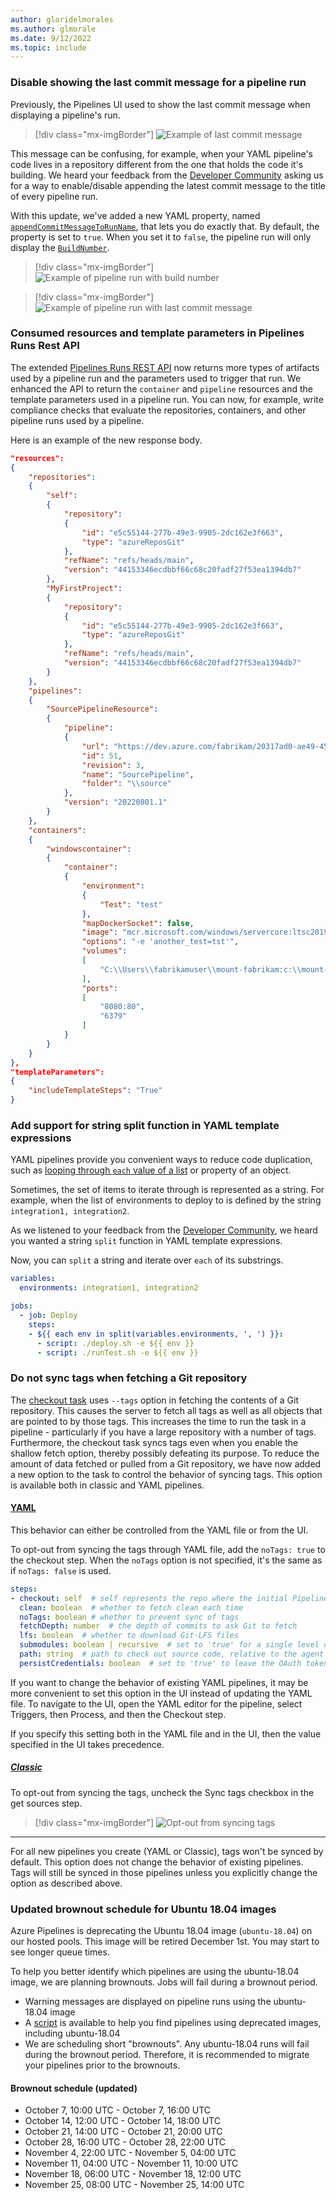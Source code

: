 ```yaml
---
author: gloridelmorales
ms.author: glmorale
ms.date: 9/12/2022
ms.topic: include
---
```


### Disable showing the last commit message for a pipeline run

Previously, the Pipelines UI used to show the last commit message when displaying a pipeline's run.

> [!div class="mx-imgBorder"]
> ![Example of last commit message](../../media/209-pipelines-01.png)

This message can be confusing, for example, when your YAML pipeline's code lives in a repository different from the one that holds the code it's building. We heard your feedback from the [Developer Community](https://developercommunity.visualstudio.com/content/idea/1030999/enabledisable-appending-the-to-the-title-of-every.html) asking us for a way to enable/disable appending the latest commit message to the title of every pipeline run. 

With this update, we've added a new YAML property, named [`appendCommitMessageToRunName`](https://learn.microsoft.com/azure/devops/pipelines/yaml-schema/pipeline?view=azure-pipelines#pipeline-stages), that lets you do exactly that. By default, the property is set to `true`. When you set it to `false`, the pipeline run will only display the [`BuildNumber`](https://learn.microsoft.com/azure/devops/pipelines/process/run-number?view=azure-devops&tabs=yaml).

> [!div class="mx-imgBorder"]
> ![Example of pipeline run with build number](../../media/209-pipelines-02.png)

> [!div class="mx-imgBorder"]
> ![Example of pipeline run with last commit message](../../media/209-pipelines-03.png)

### Consumed resources and template parameters in Pipelines Runs Rest API

The extended [Pipelines Runs REST API](https://learn.microsoft.com/rest/api/azure/devops/pipelines/runs/get?view=azure-devops-rest-7.1) now returns more types of artifacts used by a pipeline run and the parameters used to trigger that run. We enhanced the API to return the `container` and `pipeline` resources and the template parameters used in a pipeline run. You can now, for example, write compliance checks that evaluate the repositories, containers, and other pipeline runs used by a pipeline.

Here is an example of the new response body.

```json
"resources":
{
    "repositories":
    {
        "self":
        {
            "repository":
            {
                "id": "e5c55144-277b-49e3-9905-2dc162e3f663",
                "type": "azureReposGit"
            },
            "refName": "refs/heads/main",
            "version": "44153346ecdbbf66c68c20fadf27f53ea1394db7"
        },
        "MyFirstProject":
        {
            "repository":
            {
                "id": "e5c55144-277b-49e3-9905-2dc162e3f663",
                "type": "azureReposGit"
            },
            "refName": "refs/heads/main",
            "version": "44153346ecdbbf66c68c20fadf27f53ea1394db7"
        }
    },
    "pipelines":
    {
        "SourcePipelineResource":
        {
            "pipeline":
            {
                "url": "https://dev.azure.com/fabrikam/20317ad0-ae49-4588-ae92-6263028b4d83/_apis/pipelines/51?revision=3",
                "id": 51,
                "revision": 3,
                "name": "SourcePipeline",
                "folder": "\\source"
            },
            "version": "20220801.1"
        }
    },
    "containers":
    {
        "windowscontainer":
        {
            "container":
            {
                "environment":
                {
                    "Test": "test"
                },
                "mapDockerSocket": false,
                "image": "mcr.microsoft.com/windows/servercore:ltsc2019",
                "options": "-e 'another_test=tst'",
                "volumes":
                [
                    "C:\\Users\\fabrikamuser\\mount-fabrikam:c:\\mount-fabrikam"
                ],
                "ports":
                [
                    "8080:80",
                    "6379"
                ]
            }
        }
    }
},
"templateParameters":
{
    "includeTemplateSteps": "True"
}
```

### Add support for string split function in YAML template expressions

YAML pipelines provide you convenient ways to reduce code duplication, such as [looping through `each` value of a list](https://learn.microsoft.com/azure/devops/pipelines/process/expressions?view=azure-devops#each-keyword) or property of an object. 

Sometimes, the set of items to iterate through is represented as a string. For example, when the list of environments to deploy to is defined by the string `integration1, integration2`.

As we listened to your feedback from the [Developer Community](https://developercommunity2.visualstudio.com/t/Add-support-for-string-split-function-in/1302414), we heard you wanted a string `split` function in YAML template expressions. 

Now, you can `split` a string and iterate over `each` of its substrings.

```yaml 
variables:
  environments: integration1, integration2

jobs:
  - job: Deploy
    steps:
    - ${{ each env in split(variables.environments, ', ') }}:
      - script: ./deploy.sh -e ${{ env }}
      - script: ./runTest.sh -e ${{ env }}
```

### Do not sync tags when fetching a Git repository

The [checkout task](https://learn.microsoft.com/azure/devops/pipelines/yaml-schema/steps-checkout?view=azure-pipelines) uses `--tags` option in fetching the contents of a Git repository. This causes the server to fetch all tags as well as all objects that are pointed to by those tags. This increases the time to run the task in a pipeline - particularly if you have a large repository with a number of tags. Furthermore, the checkout task syncs tags even when you enable the shallow fetch option, thereby possibly defeating its purpose. To reduce the amount of data fetched or pulled from a Git repository, we have now added a new option to the task to control the behavior of syncing tags. This option is available both in classic and YAML pipelines. 

#### [YAML](#tab/yaml/)

This behavior can either be controlled from the YAML file or from the UI.

To opt-out from syncing the tags through YAML file, add the `noTags: true` to the checkout step. When the `noTags` option is not specified, it's the same as if `noTags: false` is used.

```yaml 
steps:
- checkout: self  # self represents the repo where the initial Pipelines YAML file was found
  clean: boolean  # whether to fetch clean each time
  noTags: boolean # whether to prevent sync of tags
  fetchDepth: number  # the depth of commits to ask Git to fetch
  lfs: boolean  # whether to download Git-LFS files
  submodules: boolean | recursive  # set to 'true' for a single level of submodules or 'recursive' to get submodules of submodules
  path: string  # path to check out source code, relative to the agent's build directory (e.g. \_work\1)
  persistCredentials: boolean  # set to 'true' to leave the OAuth token in the Git config after the initial fetch
```

If you want to change the behavior of existing YAML pipelines, it may be more convenient to set this option in the UI instead of updating the YAML file. To navigate to the UI, open the YAML editor for the pipeline, select Triggers, then Process, and then the Checkout step.

If you specify this setting both in the YAML file and in the UI, then the value specified in the UI takes precedence.

##### [Classic](#tab/classic/)

To opt-out from syncing the tags, uncheck the Sync tags checkbox in the get sources step.

> [!div class="mx-imgBorder"]
> ![Opt-out from syncing tags](../../media/209-pipelines-06.png)

---

For all new pipelines you create (YAML or Classic), tags won't be synced by default. This option does not change the behavior of existing pipelines. Tags will still be synced in those pipelines unless you explicitly change the option as described above.

### Updated brownout schedule for Ubuntu 18.04 images

Azure Pipelines is deprecating the Ubuntu 18.04 image (`ubuntu-18.04`) on our hosted pools. This image will be retired December 1st. You may start to see longer queue times.

To help you better identify which pipelines are using the ubuntu-18.04 image, we are planning brownouts. Jobs will fail during a brownout period.
* Warning messages are displayed on pipeline runs using the ubuntu-18.04 image
* A [script](https://github.com/microsoft/azure-pipelines-agent/tree/master/tools/FindPipelinesUsingRetiredImages) is available to help you find pipelines using deprecated images, including ubuntu-18.04
* We are scheduling short "brownouts". Any ubuntu-18.04 runs will fail during the brownout period. Therefore, it is recommended to migrate your pipelines prior to the brownouts.
#### Brownout schedule (updated)
* October 7, 10:00 UTC - October 7, 16:00 UTC
* October 14, 12:00 UTC - October 14, 18:00 UTC
* October 21, 14:00 UTC - October 21, 20:00 UTC
* October 28, 16:00 UTC - October 28, 22:00 UTC
* November 4, 22:00 UTC - November 5, 04:00 UTC
* November 11, 04:00 UTC - November 11, 10:00 UTC
* November 18, 06:00 UTC - November 18, 12:00 UTC
* November 25, 08:00 UTC - November 25, 14:00 UTC
